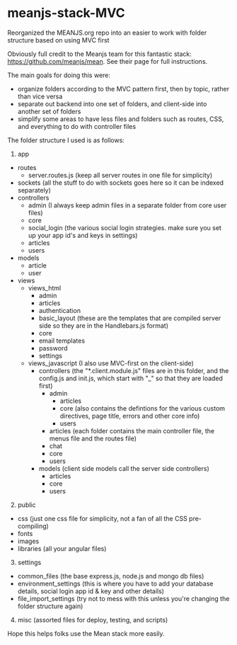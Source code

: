 # meanjs-stack-MVC
Reorganized the MEANJS.org repo into an easier to work with folder structure based on using MVC first

Obviously full credit to the Meanjs team for this fantastic stack: https://github.com/meanjs/mean. See their page for full instructions.

The main goals for doing this were:
- organize folders according to the MVC pattern first, then by topic, rather than vice versa
- separate out backend into one set of folders, and client-side into another set of folders
- simplify some areas to have less files and folders such as routes, CSS, and everything to do with controller files

The folder structure I used is as follows:

1. app
  - routes
    - server.routes.js (keep all server routes in one file for simplicity)
  - sockets (all the stuff to do with sockets goes here so it can be indexed separately)
  - controllers
    - admin (I always keep admin files in a separate folder from core user files)
    - core
    - social_login (the various social login strategies. make sure you set up your app id's and keys in settings)
    - articles
    - users
  - models
    - article
    - user
  - views
    - views_html
      - admin
      - articles
      - authentication
      - basic_layout (these are the templates that are compiled server side so they are in the Handlebars.js format)
      - core
      - email templates
      - password
      - settings
    - views_javascript (I also use MVC-first on the client-side)
      - controllers (the "*.client.module.js" files are in this folder, and the config.js and init.js, which start with "_" so that they are loaded first)
        - admin
          - articles
          - core (also contains the defintions for the various custom directives, page title, errors and other core info)
          - users
        - articles (each folder contains the main controller file, the menus file and the routes file)
        - chat
        - core
        - users
      - models (client side models call the server side controllers)
        - articles
        - core
        - users
2. public
  - css (just one css file for simplicity, not a fan of all the CSS pre-compiling)
  - fonts
  - images
  - libraries (all your angular files)
3. settings
  - common_files (the base express.js, node.js and mongo db files)
  - environment_settings (this is where you have to add your database details, social login app id & key and other details)
  - file_import_settings (try not to mess with this unless you're changing the folder structure again)
4. misc (assorted files for deploy, testing, and scripts)
  
Hope this helps folks use the Mean stack more easily.  
